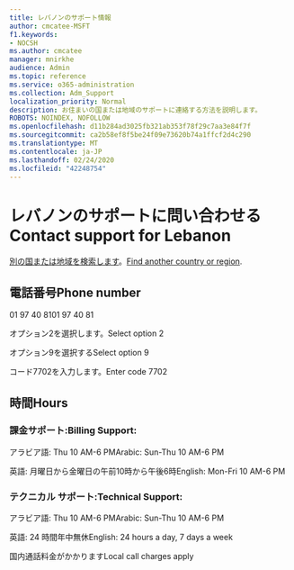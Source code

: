 ```yaml
---
title: レバノンのサポート情報
author: cmcatee-MSFT
f1.keywords:
- NOCSH
ms.author: cmcatee
manager: mnirkhe
audience: Admin
ms.topic: reference
ms.service: o365-administration
ms.collection: Adm_Support
localization_priority: Normal
description: お住まいの国または地域のサポートに連絡する方法を説明します。
ROBOTS: NOINDEX, NOFOLLOW
ms.openlocfilehash: d11b284ad3025fb321ab353f78f29c7aa3e84f7f
ms.sourcegitcommit: ca2b58ef8f5be24f09e73620b74a1ffcf2d4c290
ms.translationtype: MT
ms.contentlocale: ja-JP
ms.lasthandoff: 02/24/2020
ms.locfileid: "42248754"
---
```

# <a name="contact-support-for-lebanon"></a><span data-ttu-id="d629a-103">レバノンのサポートに問い合わせる</span><span class="sxs-lookup"><span data-stu-id="d629a-103">Contact support for Lebanon</span></span>

<span data-ttu-id="d629a-104">[別の国または地域を検索します](../contact-support-for-business-products.md)。</span><span class="sxs-lookup"><span data-stu-id="d629a-104">[Find another country or region](../contact-support-for-business-products.md).</span></span>

## <a name="phone-number"></a><span data-ttu-id="d629a-105">電話番号</span><span class="sxs-lookup"><span data-stu-id="d629a-105">Phone number</span></span>
<span data-ttu-id="d629a-106">01 97 40 81</span><span class="sxs-lookup"><span data-stu-id="d629a-106">01 97 40 81</span></span>

<span data-ttu-id="d629a-107">オプション2を選択します。</span><span class="sxs-lookup"><span data-stu-id="d629a-107">Select option 2</span></span>

<span data-ttu-id="d629a-108">オプション9を選択する</span><span class="sxs-lookup"><span data-stu-id="d629a-108">Select option 9</span></span>

<span data-ttu-id="d629a-109">コード7702を入力します。</span><span class="sxs-lookup"><span data-stu-id="d629a-109">Enter code 7702</span></span>

## <a name="hours"></a><span data-ttu-id="d629a-110">時間</span><span class="sxs-lookup"><span data-stu-id="d629a-110">Hours</span></span>
### <a name="billing-support"></a><span data-ttu-id="d629a-111">課金サポート:</span><span class="sxs-lookup"><span data-stu-id="d629a-111">Billing Support:</span></span>

<span data-ttu-id="d629a-112">アラビア語: Thu 10 AM-6 PM</span><span class="sxs-lookup"><span data-stu-id="d629a-112">Arabic: Sun-Thu 10 AM-6 PM</span></span>

<span data-ttu-id="d629a-113">英語: 月曜日から金曜日の午前10時から午後6時</span><span class="sxs-lookup"><span data-stu-id="d629a-113">English: Mon-Fri 10 AM-6 PM</span></span>

### <a name="technical-support"></a><span data-ttu-id="d629a-114">テクニカル サポート:</span><span class="sxs-lookup"><span data-stu-id="d629a-114">Technical Support:</span></span>

<span data-ttu-id="d629a-115">アラビア語: Thu 10 AM-6 PM</span><span class="sxs-lookup"><span data-stu-id="d629a-115">Arabic: Sun-Thu 10 AM-6 PM</span></span>

<span data-ttu-id="d629a-116">英語: 24 時間年中無休</span><span class="sxs-lookup"><span data-stu-id="d629a-116">English: 24 hours a day, 7 days a week</span></span>

<span data-ttu-id="d629a-117">国内通話料金がかかります</span><span class="sxs-lookup"><span data-stu-id="d629a-117">Local call charges apply</span></span>